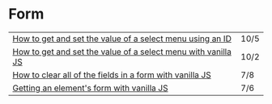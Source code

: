 # Form

|  |  |
| :--- | :--- |
| [How to get and set the value of a select menu using an ID](https://gomakethings.com/how-to-get-and-set-the-value-of-a-select-menu-using-an-id/) | 10/5 |
| [How to get and set the value of a select menu with vanilla JS](https://gomakethings.com/how-to-get-and-set-the-value-of-a-select-menu-with-vanilla-js/) | 10/2 |
| [How to clear all of the fields in a form with vanilla JS](https://gomakethings.com/how-to-clear-all-of-the-fields-in-a-form-with-vanilla-js/) | 7/8 |
| [Getting an element's form with vanilla JS](https://gomakethings.com/getting-an-elements-form-with-vanilla-js/?mc_cid=f9d8cf08ef&mc_eid=[UNIQID]) | 7/6 |

